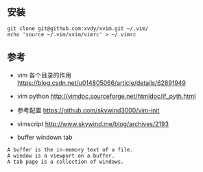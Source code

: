 ## 安装

```
git clone git@github.com:xvdy/xvim.git ~/.vim/
echo 'source ~/.vim/xvim/vimrc' > ~/.vimrc
```

## 参考
* vim 各个目录的作用
https://blog.csdn.net/u014805066/article/details/62891949

* vim python
http://vimdoc.sourceforge.net/htmldoc/if_pyth.html

* 参考配置
https://github.com/skywind3000/vim-init

* vimscript
http://www.skywind.me/blog/archives/2193

* buffer windown tab

```
A buffer is the in-memory text of a file.
A window is a viewport on a buffer.
A tab page is a collection of windows.
```
